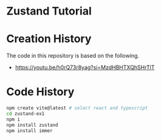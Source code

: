 # Zustand Tutorial

# Creation History

The code in this repository is based on the following.

- https://youtu.be/h0rQ73r8yag?si=MzdHBHTXQhSHrTlT

# Code History

```bash
npm create vite@latest # select react and typescript
cd zustand-ex1
npm i
npm install zustand
npm install immer
```
